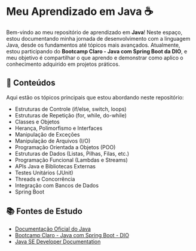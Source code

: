 # Meu Aprendizado em Java ☕️

Bem-vindo ao meu repositório de aprendizado em **Java**! Neste espaço, estou documentando minha jornada de desenvolvimento com a linguagem Java, desde os fundamentos até tópicos mais avançados. Atualmente, estou participando do **Bootcamp Claro - Java com Spring Boot da DIO**, e meu objetivo é compartilhar o que aprendo e demonstrar como aplico o conhecimento adquirido em projetos práticos.

## 🚀 Conteúdos

Aqui estão os tópicos principais que estou abordando neste repositório:

- Estruturas de Controle (if/else, switch, loops)
- Estruturas de Repetição (for, while, do-while)
- Classes e Objetos
- Herança, Polimorfismo e Interfaces
- Manipulação de Exceções
- Manipulação de Arquivos (I/O)
- Programação Orientada a Objetos (POO)
- Estruturas de Dados (Listas, Pilhas, Filas, etc.)
- Programação Funcional (Lambdas e Streams)
- APIs Java e Bibliotecas Externas
- Testes Unitários (JUnit)
- Threads e Concorrência
- Integração com Bancos de Dados
- Spring Boot

## 📚 Fontes de Estudo

- [Documentação Oficial do Java](https://docs.oracle.com/javase/8/docs/)
- [Bootcamp Claro - Java com Spring Boot - DIO](https://web.dio.me/)
- [Java SE Developer Documentation](https://docs.oracle.com/javase/)
